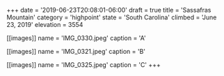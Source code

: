 +++
date = '2019-06-23T20:08:01-06:00'
draft = true
title = 'Sassafras Mountain'
category = 'highpoint'
state = 'South Carolina'
climbed = 'June 23, 2019'
elevation = 3554

[[images]]
name = 'IMG_0330.jpeg'
caption = 'A'

[[images]]
name = 'IMG_0321.jpeg'
caption = 'B'

[[images]]
name = 'IMG_0325.jpeg'
caption = 'C'
+++
